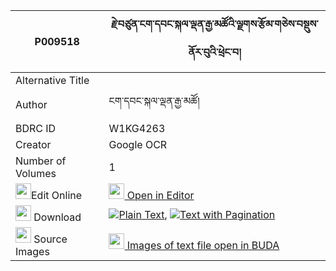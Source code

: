 |P009518|རྗེ་བཙུན་ངག་དབང་སྐལ་ལྡན་རྒྱ་མཚོའི་ལྗགས་རྩོམ་གཅེས་བསྡུས་ནོར་བུའི་ཕྲེང་བ། 
| --- | --- 
|Alternative Title |
|Author| ངག་དབང་སྐལ་ལྡན་རྒྱ་མཚོ།
|BDRC ID | W1KG4263
|Creator | Google OCR
|Number of Volumes| 1
|<img width="25" src="https://img.icons8.com/color/25/000000/edit-property.png">Edit Online| [<img width="25" src="https://avatars.githubusercontent.com/u/45091458?s=200&v=4"> Open in Editor](http://editor.openpecha.org/P009518)
|<img width="25" src="https://img.icons8.com/fluent/48/000000/download-2.png"/>  Download | [![](https://img.icons8.com/color/20/000000/txt.png)Plain Text](https://github.com/Openpecha/P009518/releases/download/v1/jetsun_ngawang_kalden_gyatso_i_plain_P009518.zip), [![](https://img.icons8.com/color/20/000000/txt.png)Text with Pagination](https://github.com/Openpecha/P009518/releases/download/v1/jetsun_ngawang_kalden_gyatso_i_pages_P009518.zip)
|<img width="25" src="https://img.icons8.com/plasticine/100/000000/pictures-folder.png"/>  Source Images | [<img width="25" src="https://library.bdrc.io/icons/BUDA-small.svg"> Images of text file open in BUDA](https://library.bdrc.io/show/bdr:W1KG4263)